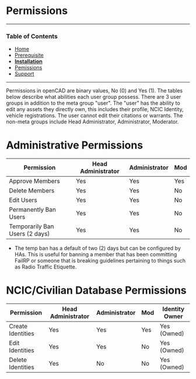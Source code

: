
# Permissions
___
### Table of Contents
- [Home](README.md)
- [Prerequisite](prerequisite.md)
- [__Installation__](installation.md)
- [Pemissions](permissions.md)
- [Support](support.md)
___

Permissions in openCAD are binary values, No (0) and Yes (1). The tables below describe what abilities each user group possess. There are 3 user groups in addition to the meta group "user". The "user" has the ability to edit any assets they directly own, this includes their profile, NCIC Identity, vehicle registrations. The user cannot edit their citations or warrants. The non-meta groups include Head Administrator, Administrator, Moderator.

# Administrative Permissions
|Permission                      | Head Administrator    |Administrator         |Mod                    |
|--------------------------------|-----------------------|----------------------|-----------------------|
| Approve Members                 | Yes                   | Yes                  | Yes                   |
| Delete  Members                 | Yes                   | Yes                  | No                    |
| Edit Users                      | Yes                   | Yes                  | No                    |
| Permanently Ban Users           | Yes                   | Yes                  | No                    |
| Temporarily Ban Users (2 days)  | Yes                   | Yes                  | No                    |

- The temp ban has a default of two (2) days but can be configured by HAs. This is useful for banning a member that has been committing FailRP or someone that is breaking guidelines pertaining to things such as Radio Traffic Etiquette.

# NCIC/Civilian Database Permissions
|Permission             | Head Administrator   |Administrator         |Mod                   | Identity Owner  |
|-----------------------|----------------------|----------------------|----------------------|-----------------|
| Create Identities      | Yes                  | Yes                  | Yes                  | Yes (Owned)     |
| Edit Identities        | Yes                  | Yes                  | No                   | Yes (Owned)     |
| Delete Identities      | Yes                  | No                   | No                   | Yes (Owned)     |
